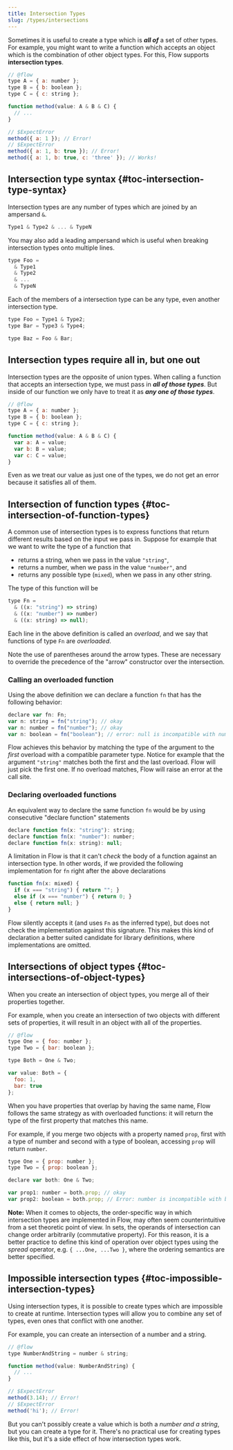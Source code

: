 ```yaml
---
title: Intersection Types
slug: /types/intersections
---
```


Sometimes it is useful to create a type which is ***all of*** a set of other
types. For example, you might want to write a function which accepts an object
which is the combination of other object types. For this, Flow supports
**intersection types**.

```js flow-check
// @flow
type A = { a: number };
type B = { b: boolean };
type C = { c: string };

function method(value: A & B & C) {
  // ...
}

// $ExpectError
method({ a: 1 }); // Error!
// $ExpectError
method({ a: 1, b: true }); // Error!
method({ a: 1, b: true, c: 'three' }); // Works!
```

## Intersection type syntax {#toc-intersection-type-syntax}

Intersection types are any number of types which are joined by an ampersand `&`.

```js
Type1 & Type2 & ... & TypeN
```

You may also add a leading ampersand which is useful when breaking intersection
types onto multiple lines.

```js
type Foo =
  & Type1
  & Type2
  & ...
  & TypeN
```

Each of the members of a intersection type can be any type, even another
intersection type.

```js
type Foo = Type1 & Type2;
type Bar = Type3 & Type4;

type Baz = Foo & Bar;
```

## Intersection types require all in, but one out

Intersection types are the opposite of union types. When calling a function
that accepts an intersection type, we must pass in ***all of those types***. But
inside of our function we only have to treat it as ***any one of those
types***.

```js flow-check
// @flow
type A = { a: number };
type B = { b: boolean };
type C = { c: string };

function method(value: A & B & C) {
  var a: A = value;
  var b: B = value;
  var c: C = value;
}
```

Even as we treat our value as just one of the types, we do not get an error
because it satisfies all of them.

## Intersection of function types {#toc-intersection-of-function-types}

A common use of intersection types is to express functions that return
different results based on the input we pass in. Suppose for example
that we want to write the type of a function that
* returns a string, when we pass in the value `"string"`,
* returns a number, when we pass in the value `"number"`, and
* returns any possible type (`mixed`), when we pass in any other string.

The type of this function will be
```js flow-check
type Fn =
  & ((x: "string") => string)
  & ((x: "number") => number)
  & ((x: string) => null);
```
Each line in the above definition is called an *overload*, and we say that functions
of type `Fn` are *overloaded*.

Note the use of parentheses around the arrow types. These are necessary to override
the precedence of the "arrow" constructor over the intersection.

### Calling an overloaded function

Using the above definition we can declare a function `fn` that has the following behavior:
```js
declare var fn: Fn;
var n: string = fn("string"); // okay
var n: number = fn("number"); // okay
var n: boolean = fn("boolean"); // error: null is incompatible with number
```
Flow achieves this behavior by matching the type of the argument to the *first*
overload with a compatible parameter type. Notice for example that the argument
`"string"` matches both the first and the last overload. Flow will
just pick the first one. If no overload matches, Flow will raise an error at the
call site.

### Declaring overloaded functions

An equivalent way to declare the same function `fn` would be by using consecutive
"declare function" statements
```js flow-check
declare function fn(x: "string"): string;
declare function fn(x: "number"): number;
declare function fn(x: string): null;
```

A limitation in Flow is that it can't *check* the body of a function against
an intersection type. In other words, if we provided the following implementation
for `fn` right after the above declarations
```js flow-check
function fn(x: mixed) {
  if (x === "string") { return ""; }
  else if (x === "number") { return 0; }
  else { return null; }
}
```
Flow silently accepts it (and uses `Fn` as the inferred type), but does not check
the implementation against this signature. This makes this kind of declaration
a better suited candidate for library definitions, where implementations are omitted.


## Intersections of object types {#toc-intersections-of-object-types}

When you create an intersection of object types, you merge all of their
properties together.

For example, when you create an intersection of two objects with different sets
of properties, it will result in an object with all of the properties.

```js flow-check
// @flow
type One = { foo: number };
type Two = { bar: boolean };

type Both = One & Two;

var value: Both = {
  foo: 1,
  bar: true
};
```

When you have properties that overlap by having the same name, Flow follows the same
strategy as with overloaded functions: it will return the type of the first property
that matches this name.

For example, if you merge two objects with a property named `prop`, first with a
type of number and second with a type of boolean, accessing `prop` will return
`number`.

```js flow-check
type One = { prop: number };
type Two = { prop: boolean };

declare var both: One & Two;

var prop1: number = both.prop; // okay
var prop2: boolean = both.prop; // Error: number is incompatible with boolean
```


**Note:** When it comes to objects, the order-specific way in which intersection
types are implemented in Flow, may often seem counterintuitive from a set theoretic
point of view. In sets, the operands of intersection can change order arbitrarily
(commutative property). For this reason, it is a better practice to define this
kind of operation over object types using the *spread* operator, e.g. `{ ...One, ...Two }`,
where the ordering semantics are better specified.


## Impossible intersection types {#toc-impossible-intersection-types}

Using intersection types, it is possible to create types which are impossible
to create at runtime. Intersection types will allow you to combine any set of
types, even ones that conflict with one another.

For example, you can create an intersection of a number and a string.

```js flow-check
// @flow
type NumberAndString = number & string;

function method(value: NumberAndString) {
  // ...
}

// $ExpectError
method(3.14); // Error!
// $ExpectError
method('hi'); // Error!
```

But you can't possibly create a value which is both a *number and a string*,
but you can create a type for it. There's no practical use for creating types
like this, but it's a side effect of how intersection types work.

